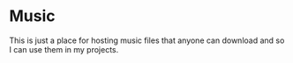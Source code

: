 # Music
This is just a place for hosting music files that anyone can download and so I can use them in my projects.
